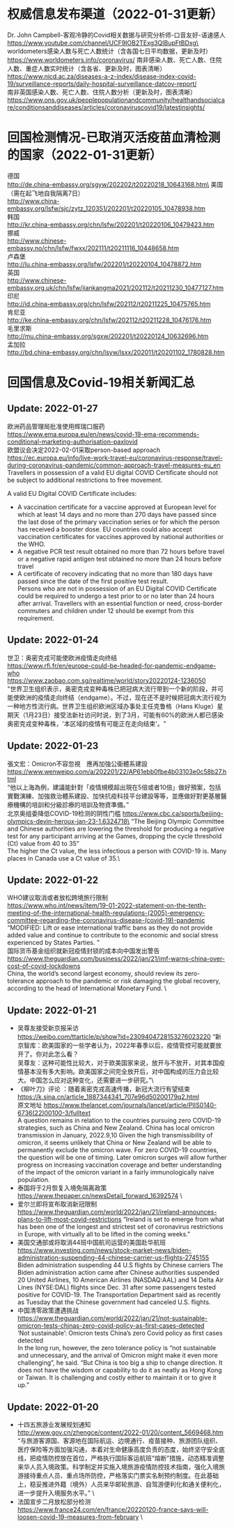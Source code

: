 # 权威信息发布渠道（2022-01-31更新）
Dr. John Campbell-客观冷静的Covid相关数据与研究分析师-口音友好-语速感人\
https://www.youtube.com/channel/UCF9IOB2TExg3QIBupFtBDxg\
worldometers感染人数与死亡人数统计（含各国七日平均数据，更新及时）\
https://www.worldometers.info/coronavirus/
南非感染人数、死亡人数、住院人数、重症人数实时统计（含各省、更新及时，图表清晰）\
https://www.nicd.ac.za/diseases-a-z-index/disease-index-covid-19/surveillance-reports/daily-hospital-surveillance-datcov-report/ \
南非英国感染人数、死亡人数、住院人数分析（更新及时，图表清晰）\
https://www.ons.gov.uk/peoplepopulationandcommunity/healthandsocialcare/conditionsanddiseases/articles/coronaviruscovid19/latestinsights/
# 回国检测情况-已取消灭活疫苗血清检测的国家（2022-01-31更新）
德国 \
http://de.china-embassy.org/sgyw/202202/t20220218_10643168.htm\
美国（需在起飞地自我隔离7日）\
http://www.china-embassy.org/lsfw/sjc/zytz_120351/202201/t20220105_10478938.htm \
韩国\
http://kr.china-embassy.org/chn/lsfw/202201/t20220106_10479423.htm \
挪威\
http://www.chinese-embassy.no/chn/lsfw/fwxx/202111/t20211116_10448658.htm \
卢森堡\
http://lu.china-embassy.org/lsfw/202201/t20220104_10478872.htm \
英国\
http://www.chinese-embassy.org.uk/chn/lsfw/jiankangma2021/202112/t20211230_10477127.htm \
印尼\
http://id.china-embassy.org/chn/lsfw/202112/t20211225_10475765.htm \
肯尼亚\
http://ke.china-embassy.org/chn/lsfw/202112/t20211228_10476176.htm \
毛里求斯\
http://mu.china-embassy.org/sgxw/202201/t20220124_10632696.htm \
孟加拉\
http://bd.china-embassy.org/chn/lsyw/lsxx/202011/t20201102_1780828.htm 


# 回国信息及Covid-19相关新闻汇总
## Update: 2022-01-27
欧洲药品管理局批准使用辉瑞口服药 \
https://www.ema.europa.eu/en/news/covid-19-ema-recommends-conditional-marketing-authorisation-paxlovid \
欧盟议会决定2022-02-01采取person-based approach \
https://ec.europa.eu/info/live-work-travel-eu/coronavirus-response/travel-during-coronavirus-pandemic/common-approach-travel-measures-eu_en \
Travellers in possession of a valid EU digital COVID Certificate should not be subject to additional restrictions to free movement.

A valid EU Digital COVID Certificate includes:

- A vaccination certificate for a vaccine approved at European level for which at least 14 days and no more than 270 days have passed since the last dose of the primary vaccination series or for which the person has received a booster dose. EU countries could also accept vaccination certificates for vaccines approved by national authorities or the WHO.
- A negative PCR test result obtained no more than 72 hours before travel or a negative rapid antigen test obtained no more than 24 hours before travel
- A certificate of recovery indicating that no more than 180 days have passed since the date of the first positive test result. \
Persons who are not in possession of an EU Digital COVID Certificate could be required to undergo a test prior to or no later than 24 hours after arrival. Travellers with an essential function or need, cross-border commuters and children under 12 should be exempt from this requirement.

## Update: 2022-01-24

世卫：奥密克戎可能使欧洲疫情走向终结\
https://www.rfi.fr/en/europe-could-be-headed-for-pandemic-endgame-who \
https://www.zaobao.com.sg/realtime/world/story20220124-1236050 \
"世界卫生组织表示，奥密克戎变种毒株已把冠病大流行带到一个新的阶段，并可能使欧洲的疫情走向终结（endgame）。不过，现在还不是时候把冠病大流行视为一种地方性流行病。世界卫生组织欧洲区域办事处主任克鲁格（Hans Kluge）星期天（1月23日）接受法新社访问时说，到了3月，可能有60%的欧洲人都已感染奥密克戎变种毒株，'本区域的疫情有可能正在走向结束'。"

## Update: 2022-01-23
張文宏：Omicron不容忽視　應再加強公衞體系建設\
https://www.wenweipo.com/a/202201/22/AP61ebb0fbe4b03103e0c58b27.html \
“他以上海為例，建議能針對「疫情規模超出現在5倍或者10倍」做好預案，包括實戰演練、加強救治體系建設、加快抗疫科技平台建設等等，並應做好對更基層醫療機構的培訓和分級診療的培訓及物資準備。” \
北京奥组委降低COVID-19检测的阴性门槛
https://www.cbc.ca/sports/beijing-olympics-devin-heroux-jan-23-1.6324718\
“The Beijing Olympic Committee and Chinese authorities are lowering the threshold for producing a negative test for any participant arriving at the Games, dropping the cycle threshold (Ct) value from 40 to 35”\
The higher the Ct value, the less infectious a person with COVID-19 is. Many places in Canada use a Ct value of 35.\

## Update: 2022-01-22
WHO建议取消或者放松跨境旅行限制 \
https://www.who.int/news/item/19-01-2022-statement-on-the-tenth-meeting-of-the-international-health-regulations-(2005)-emergency-committee-regarding-the-coronavirus-disease-(covid-19)-pandemic \
“MODIFIED: Lift or ease international traffic bans as they do not provide added value and continue to contribute to the economic and social stress experienced by States Parties. ”\
国际货币基金组织就新冠疫情封锁的成本向中国发出警告 \
https://www.theguardian.com/business/2022/jan/21/imf-warns-china-over-cost-of-covid-lockdowns \
China, the world’s second largest economy, should review its zero-tolerance approach to the pandemic or risk damaging the global recovery, according to the head of International Monetary Fund. \
## Update: 2022-01-21
- 吴尊友接受新京报采访\
https://weibo.com/ttarticle/p/show?id=2309404728153276023220
“新京智库：欧美国家的一些学者认为，2022年春季以后，疫情管控可能就要放开了。你对此怎么看？\
吴尊友：这种可能性比较大，对于欧美国家来说，放开与不放开，对其本国疫情基本没有多大影响。欧美国家之间完全放开后，对中国构成的压力会比较大。中国怎么应对这种变化，还需要进一步研究。”\
- 《柳叶刀》评论 ：随着奥密克戎高速传播，新冠大流行有望结束 \
https://k.sina.cn/article_1887344341_707e96d50200179q2.html \
原文地址
https://www.thelancet.com/journals/lancet/article/PIIS0140-6736(22)00100-3/fulltext \
A question remains in relation to the countries pursuing zero COVID-19 strategies, such as China and New Zealand. China has local omicron transmission in January, 2022.9,10 Given the high transmissibility of omicron, it seems unlikely that China or New Zealand will be able to permanently exclude the omicron wave. For zero COVID-19 countries, the question will be one of timing. Later omicron surges will allow further progress on increasing vaccination coverage and better understanding of the impact of the omicron variant in a fairly immunologically naive population.
- 泰国将于2月恢复入境免隔离政策\
https://www.thepaper.cn/newsDetail_forward_16392574 \
- 爱尔兰即将宣布取消新冠限制\
https://www.theguardian.com/world/2022/jan/21/ireland-announces-plans-to-lift-most-covid-restrictions
“Ireland is set to emerge from what has been one of the longest and strictest set of coronavirus restrictions in Europe, with virtually all to be lifted in the coming weeks.”
- 美国交通部或将取消44班中国航司运营的美国赴华航班\
https://www.investing.com/news/stock-market-news/biden-administration-suspending-44-chinese-carrier-us-flights-2745155 \
Biden administration suspending 44 U.S flights by Chinese carriers
The Biden administration action came after Chinese authorities suspended 20 United Airlines, 10 American Airlines (NASDAQ:AAL) and 14 Delta Air Lines (NYSE:DAL) flights since Dec. 31 after some passengers tested positive for COVID-19. The Transportation Department said as recently as Tuesday that the Chinese government had canceled U.S. flights.
- 中国清零政策遭遇挑战\
https://www.theguardian.com/world/2022/jan/21/not-sustainable-omicron-tests-chinas-zero-covid-policy-as-first-cases-detected \
‘Not sustainable’: Omicron tests China’s zero Covid policy as first cases detected \
In the long run, however, the zero tolerance policy is “not sustainable and unnecessary, and the arrival of Omicron might make it even more challenging”, he said. “But China is too big a ship to change direction. It does not have the wisdom or capability to do it as neatly as Hong Kong or Taiwan. It is challenging and costly either to maintain it or to give it up.”

## Update: 2022-01-20
- 十四五旅游业发展规划通知\
http://www.gov.cn/zhengce/content/2022-01/20/content_5669468.htm \
“与旅游客源国、客源地在国际航运、边境通行、疫苗接种、旅游团队组织、医疗保险等方面加强沟通，本着对生命健康高度负责的态度，始终坚守安全底线，把疫情防控放在首位，严格执行国际客运航班“熔断”措施，动态精准调整来华人员入境政策。科学制定并实施入境旅游疫情防控技术指南，强化入境旅游接待重点人员、重点场所防控，严格落实门票实名制预约制度。在此基础上，稳妥推进外籍（境外）人员来华邮轮旅游、自驾游便利化和通关便利化，进一步提升入境服务水平。” \
- 法国宣步二月放松部分检测\
https://www.france24.com/en/france/20220120-france-says-will-loosen-covid-19-measures-from-february \


